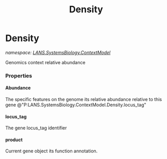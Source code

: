 ﻿---
title: Density
---

# Density
_namespace: [LANS.SystemsBiology.ContextModel](N-LANS.SystemsBiology.ContextModel.html)_

Genomics context relative abundance



### Properties

#### Abundance
The specific features on the genome its relative abundance relative to this gene @"P:LANS.SystemsBiology.ContextModel.Density.locus_tag"
#### locus_tag
The gene locus_tag identifier
#### product
Current gene object its function annotation.

